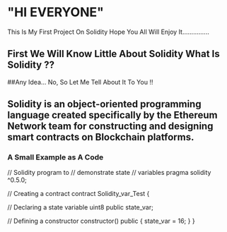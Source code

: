 
# "HI EVERYONE"

This Is My First Project On Solidity
Hope You All Will Enjoy It...............

## First We Will Know Little About Solidity What Is Solidity ??

##Any Idea...
No, So Let Me Tell About It To You !!
## Solidity is an object-oriented programming language created specifically by the Ethereum Network team for constructing and designing smart contracts on Blockchain platforms.

### A Small Example as A Code 
// Solidity program to
// demonstrate state
// variables
pragma solidity ^0.5.0;

// Creating a contract
contract Solidity_var_Test {
	
// Declaring a state variable
uint8 public state_var;	

// Defining a constructor
constructor() public {
	state_var = 16;
}
}
